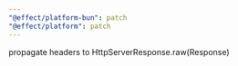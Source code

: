 ```yaml
---
"@effect/platform-bun": patch
"@effect/platform": patch
---
```


propagate headers to HttpServerResponse.raw(Response)
